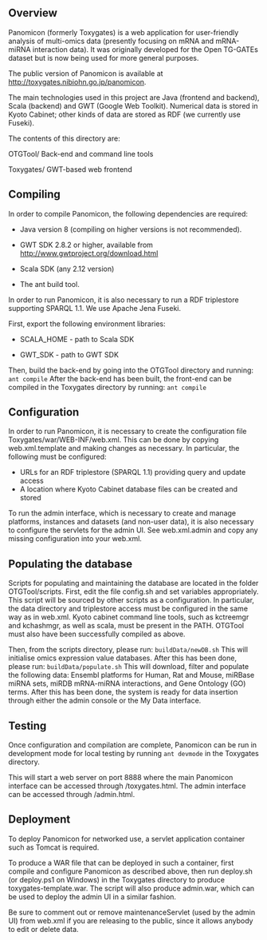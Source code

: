 ## Overview

Panomicon (formerly Toxygates) is a web application for user-friendly analysis of multi-omics data (presently focusing on mRNA and mRNA-miRNA interaction data). It was originally developed for the Open TG-GATEs dataset but is now being used for more general purposes.

The public version of Panomicon is available at http://toxygates.nibiohn.go.jp/panomicon.

The main technologies used in this project are Java (frontend and backend), Scala (backend) and GWT (Google Web Toolkit). Numerical data is stored in Kyoto Cabinet; other kinds of data are stored as RDF (we currently use Fuseki).

The contents of this directory are:

OTGTool/ 
Back-end and command line tools

Toxygates/
GWT-based web frontend

## Compiling

In order to compile Panomicon, the following dependencies are required:

* Java version 8 (compiling on higher versions is not recommended).

* GWT SDK 2.8.2 or higher, available from http://www.gwtproject.org/download.html

* Scala SDK (any 2.12 version)

* The ant build tool.

In order to run Panomicon, it is also necessary to run a RDF triplestore supporting SPARQL 1.1. We use Apache Jena Fuseki.

First, export the following environment libraries:

* SCALA_HOME - path to Scala SDK

* GWT_SDK - path to GWT SDK

Then, build the back-end by going into the OTGTool directory and running:
`
ant compile
`
After the back-end has been built, the front-end can be compiled in the Toxygates directory by running:
`
ant compile
`

## Configuration

In order to run Panomicon, it is necessary to create the configuration file Toxygates/war/WEB-INF/web.xml. This can be done by copying web.xml.template and making changes as necessary.
In particular, the following must be configured:
* URLs for an RDF triplestore (SPARQL 1.1) providing query and update access
* A location where Kyoto Cabinet database files can be created and stored

To run the admin interface, which is necessary to create and manage platforms, instances and datasets (and non-user data),
it is also necessary to configure the servlets for the admin UI. See web.xml.admin and copy any missing configuration into your web.xml.

## Populating the database

Scripts for populating and maintaining the database are located in the folder OTGTool/scripts.
First, edit the file config.sh and set variables appropriately. This script will be sourced by other scripts as a configuration.
In particular, the data directory and triplestore access must be configured in the same way as in web.xml.
Kyoto cabinet command line tools, such as kctreemgr and kchashmgr, as well as scala, must be present in the PATH.
OTGTool must also have been successfully compiled as above.

Then, from the scripts directory, please run: `buildData/newDB.sh`
This will initialise omics expression value databases.
After this has been done, please run: `buildData/populate.sh`
This will download, filter and populate the following data: 
Ensembl platforms for Human, Rat and Mouse, miRBase miRNA sets, miRDB mRNA-miRNA interactions, and Gene Ontology (GO) terms. 
After this has been done, the system is ready for data insertion through either the admin console or the My Data interface.


## Testing

Once configuration and compilation are complete, Panomicon can be run in development mode for local testing by running
`
ant devmode
`
in the Toxygates directory.

This will start a web server on port 8888 where the main Panomicon interface can be accessed through /toxygates.html. The admin interface can be accessed through /admin.html.

## Deployment

To deploy Panomicon for networked use, a servlet application container such as Tomcat is required. 

To produce a WAR file that can be deployed in such a container, first compile and configure Panomicon as described above, then run deploy.sh (or deploy.ps1 on Windows) in the Toxygates directory to  produce toxygates-template.war. The script will also produce admin.war, which can be used to deploy the admin UI in a similar fashion.

Be sure to comment out or remove maintenanceServlet (used by the admin UI) from web.xml if you are releasing to the public, since it allows anybody to edit or delete data.
